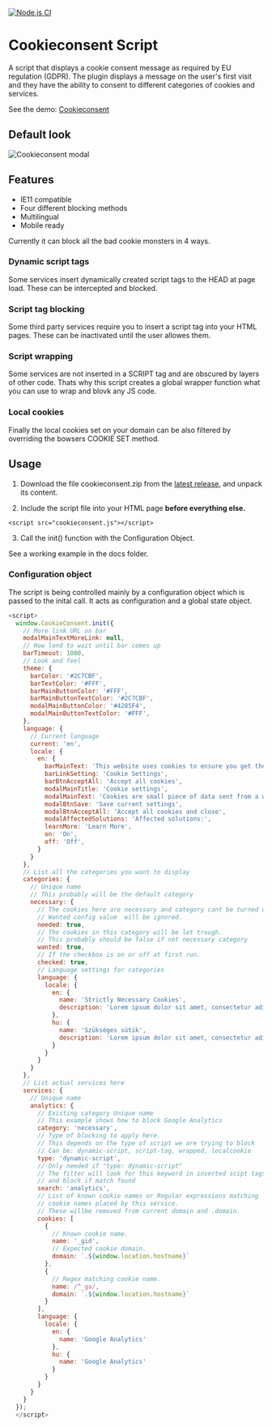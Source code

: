 [![Node.js CI][ci-badge]][ci]

# Cookieconsent Script

A script that displays a cookie consent message as required by EU regulation (GDPR). The plugin displays a message on the user's first visit and they have the ability to consent to different categories of cookies and services.

See the demo: [Cookieconsent](https://brainsum.github.io/cookieconsent/)

## Default look

![Cookieconsent modal](https://raw.githubusercontent.com/brainsum/cookieconsent/master/cc_modal_75.png "Cookieconsent modal")

## Features

- IE11 compatible
- Four different blocking methods
- Multilingual
- Mobile ready

Currently it can block all the bad cookie monsters in 4 ways.

### Dynamic script tags

Some services insert dynamically created script tags to the HEAD at page load. These can be intercepted and blocked.

### Script tag blocking

Some third party services require you to insert a script tag into your HTML pages. These can be inactivated until the user allowes them.

### Script wrapping

Some services are not inserted in a SCRIPT tag and are obscured by layers of other code. Thats why this script creates a global wrapper function what you can use to wrap and blovk any JS code.

### Local cookies

Finally the local cookies set on your domain can be also filtered by overriding the bowsers COOKIE SET method.

## Usage

1. Download the file cookieconsent.zip from the [latest release](https://github.com/brainsum/cookieconsent/releases/latest), and unpack its content.

2. Include the script file into your HTML page **before everything else.**

```
<script src="cookieconsent.js"></script>
```

3. Call the init() function with the Configuration Object.

See a working example in the docs folder.

### Configuration object

The script is being controlled mainly by a configuration object which is passed to the inital call. It acts as configuration and a global state object.

```javascript
<script>
  window.CookieConsent.init({
    // More link URL on bar
    modalMainTextMoreLink: null,
    // How lond to wait until bar comes up
    barTimeout: 1000,
    // Look and feel
    theme: {
      barColor: '#2C7CBF',
      barTextColor: '#FFF',
      barMainButtonColor: '#FFF',
      barMainButtonTextColor: '#2C7CBF',
      modalMainButtonColor: '#4285F4',
      modalMainButtonTextColor: '#FFF',
    },
    language: {
      // Current language
      current: 'en',
      locale: {
        en: {
          barMainText: 'This website uses cookies to ensure you get the best experience on our website.',
          barLinkSetting: 'Cookie Settings',
          barBtnAcceptAll: 'Accept all cookies',
          modalMainTitle: 'Cookie settings',
          modalMainText: 'Cookies are small piece of data sent from a website and stored on the user\'s computer by the user\'s web browser while the user is browsing. Your browser stores each message in a small file, called cookie. When you request another page from the server, your browser sends the cookie back to the server. Cookies were designed to be a reliable mechanism for websites to remember information or to record the user\'s browsing activity.',
          modalBtnSave: 'Save current settings',
          modalBtnAcceptAll: 'Accept all cookies and close',
          modalAffectedSolutions: 'Affected solutions:',
          learnMore: 'Learn More',
          on: 'On',
          off: 'Off',
        }
      }
    },
    // List all the categories you want to display
    categories: {
      // Unique name
      // This probably will be the default category
      necessary: {
        // The cookies here are necessary and category cant be turned off.
        // Wanted config value  will be ignored.
        needed: true,
        // The cookies in this category will be let trough.
        // This probably should be false if not necessary category
        wanted: true,
        // If the checkbox is on or off at first run.
        checked: true,
        // Language settings for categories
        language: {
          locale: {
            en: {
              name: 'Strictly Necessary Cookies',
              description: 'Lorem ipsum dolor sit amet, consectetur adipiscing elit. Curabitur eu commodo est, nec gravida odio. Suspendisse scelerisque a ex nec semper.',
            },
            hu: {
              name: 'Szükséges sütik',
              description: 'Lorem ipsum dolor sit amet, consectetur adipiscing elit. Curabitur eu commodo est, nec gravida odio. Suspendisse scelerisque a ex nec semper.',
            }
          }
        }
      }
    },
    // List actual services here
    services: {
      // Unique name
      analytics: {
        // Existing category Unique name
        // This example shows how to block Google Analytics
        category: 'necessary',
        // Type of blocking to apply here.
        // This depends on the type of script we are trying to block
        // Can be: dynamic-script, script-tag, wrapped, localcookie
        type: 'dynamic-script',
        // Only needed if "type: dynamic-script"
        // The filter will look for this keyword in inserted scipt tags
        // and block if match found
        search: 'analytics',
        // List of known cookie names or Regular expressions matching
        // cookie names placed by this service.
        // These willbe removed from current domain and .domain.
        cookies: [
          {
            // Known cookie name.
            name: '_gid',
            // Expected cookie domain.
            domain: `.${window.location.hostname}`
          },
          {
            // Regex matching cookie name.
            name: /^_ga/,
            domain: `.${window.location.hostname}`
          }
        ],
        language: {
          locale: {
            en: {
              name: 'Google Analytics'
            },
            hu: {
              name: 'Google Analytics'
            }
          }
        }
      }
    }
  });
  </script>
```

[ci-badge]: https://github.com/brainsum/cookieconsent/actions/workflows/nodejs.yml/badge.svg
[ci]: https://github.com/brainsum/cookieconsent/actions/workflows/nodejs.yml

